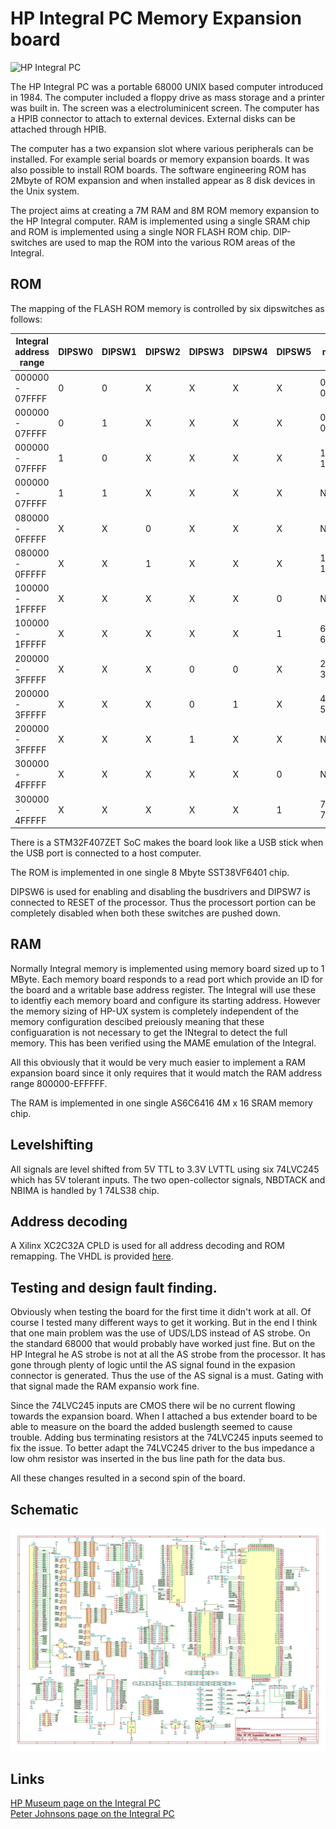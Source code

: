 # HP Integral PC Memory Expansion board

![HP Integral PC](https://i.imgur.com/NDTg9vS.jpg)

The HP Integral PC was a portable 68000 UNIX based computer introduced in 1984. The computer included a floppy drive as mass storage and a printer was built in. The screen was a electroluminicent screen. The computer has a HPIB connector to attach to external devices. External disks can be attached through HPIB.

The computer has a two expansion slot where various peripherals can be installed. For example serial boards or memory expansion boards. It was also possible to install ROM boards. The software engineering ROM has 2Mbyte of ROM expansion and when installed appear as 8 disk devices in the Unix system.

The project aims at creating a 7M RAM and 8M ROM memory expansion to the HP Integral computer. RAM is implemented using a single SRAM chip and ROM is implemented using a single NOR FLASH ROM chip. DIP-switches are used to map the ROM into the various ROM areas of the Integral.


## ROM
The mapping of the FLASH ROM memory is controlled by six dipswitches as follows:

| Integral address range | DIPSW0 | DIPSW1 | DIPSW2 | DIPSW3 | DIPSW4 | DIPSW5 | Flash memory range | Used for |
|------------------------|--------|--------|--------|--------|--------|--------|--------------------|----------|
| 000000 - 07FFFF        |   0    |   0    |   X    |   X    |   X    |   X    |  000000-07FFFF     | SYS V ROM|
| 000000 - 07FFFF        |   0    |   1    |   X    |   X    |   X    |   X    |  080000-0FFFFF     | DiagA ROM|
| 000000 - 07FFFF        |   1    |   0    |   X    |   X    |   X    |   X    |  100000-17FFFF     | DiagB ROM|
| 000000 - 07FFFF        |   1    |   1    |   X    |   X    |   X    |   X    |  NONE    | Internal ROM used |
| 080000 - 0FFFFF        |   X    |   X    |   0    |   X    |   X    |   X    |  NONE     | NONE |
| 080000 - 0FFFFF        |   X    |   X    |   1    |   X    |   X    |   X    |  180000-1FFFFF     | BASIC ROM |
| 100000 - 1FFFFF        |   X    |   X    |   X    |   X    |   X    |   0    |  NONE              |           |
| 100000 - 1FFFFF        |   X    |   X    |   X    |   X    |   X    |   1    |  600000-6FFFFF     | AUX ROM 3|
| 200000 - 3FFFFF        |   X    |   X    |   X    |   0    |   0    |   X    |  200000-3FFFFF     | SE ROM |
| 200000 - 3FFFFF        |   X    |   X    |   X    |   0    |   1    |   X    |  400000-5FFFFF     | AUX ROM 1|
| 200000 - 3FFFFF        |   X    |   X    |   X    |   1    |   X    |   X    |  NONE     | NONE |
| 300000 - 4FFFFF        |   X    |   X    |   X    |   X    |   X    |   0    |  NONE     | NONE |
| 300000 - 4FFFFF        |   X    |   X    |   X    |   X    |   X    |   1    |  700000-7FFFFF     | AUX ROM 2 |

There is a STM32F407ZET SoC makes the board look like a USB stick when the USB port is connected to a host computer. 

The ROM is implemented in one single 8 Mbyte SST38VF6401 chip.

DIPSW6 is used for enabling and disabling the busdrivers and DIPSW7 is connected to RESET of the processor. Thus the processort portion can be completely disabled when both these switches are pushed down.

## RAM

Normally Integral memory is implemented using memory board sized up to 1 MByte. Each memory board responds to a read port which provide an ID for the board and a writable base address register. The Integral will use these to identfiy each memory board and configure its starting address. However the memory sizing of HP-UX system is completely independent of the memory configuration descibed preiously meaning that these configuaration is not necessary to get the INtegral to detect the full memory. This has been verified using the MAME emulation of the Integral.

All this obviously that it would be very much easier to implement a RAM expansion board since it only requires that it would match the RAM address range 800000-EFFFFF.

The RAM is implemented in one single AS6C6416 4M x 16 SRAM memory chip. 

## Levelshifting

All signals are level shifted from 5V TTL to 3.3V LVTTL using six 74LVC245 which has 5V tolerant inputs. The two open-collector signals, NBDTACK and NBIMA is handled by 1 74LS38 chip.

## Address decoding

A Xilinx XC2C32A CPLD is used for all address decoding and ROM remapping. The VHDL is provided [here](https://raw.githubusercontent.com/MattisLind/IPCMemoryExpansion/main/XILINX/IntegralMemExp/main.vhd).

## Testing and design fault finding.

Obviously when testing the board for the first time it didn't work at all. Of course I tested many different ways to get it working. But in the end I think that one main problem was the use of UDS/LDS instead of AS strobe. On the standard 68000 that would probably have worked just fine. But on the HP Integral he AS strobe is not at all the AS strobe from the processor. It has gone through plenty of logic until the AS signal found in the expasion connector is generated. Thus the use of the AS signal is a must. Gating with that signal made the RAM expansio work fine.

Since the 74LVC245 inputs are CMOS there wil be no current flowing towards the expansion board. When I attached a bus extender board to be able to measure on the board the added buslength seemed to cause trouble. Adding bus terminating resistors at the 74LVC245 inputs seemed to fix the issue. To better adapt the 74LVC245 driver to the bus impedance a low ohm resistor was inserted in the bus line path for the data bus.

All these changes resulted in a second spin of the board.

## Schematic 

![Schematic](https://raw.githubusercontent.com/MattisLind/IPCMemoryExpansion/main/IPCMemoryExpansionBoard/IPCMemoryExpansionBoard.png)

## Links

[HP Museum page on the Integral PC](http://www.hpmuseum.net/display_item.php?hw=122)
<BR>[Peter Johnsons page on the Integral PC](http://www.coho.org/~pete/IPC/integral.html)

